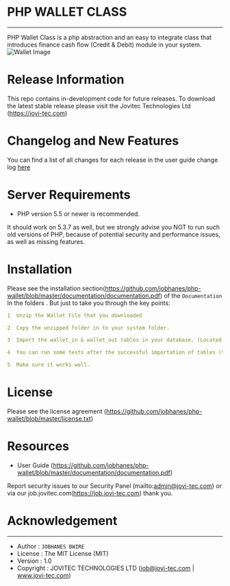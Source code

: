
# PHP WALLET CLASS
**************************
PHP Wallet Class is a php abstraction and an easy to integrate class that introduces finance cash flow (Credit & Debit) module in your system.
![Wallet Image](https://raw.githubusercontent.com/jobhanes/php-wallet/master/output/01_preview1.jpg)

# Release Information

This repo contains in-development code for future releases. To download the
latest stable release please visit the Jovitec Technologies Ltd
(https://jovi-tec.com)

# Changelog and New Features

You can find a list of all changes for each release in the user
guide change log [here](https://github.com/jobhanes/php-wallet/develop/user_guide_src/source/changelog.rst)

# Server Requirements

- PHP version 5.5 or newer is recommended.

It should work on 5.3.7 as well, but we strongly advise you NOT to run
such old versions of PHP, because of potential security and performance
issues, as well as missing features.


# Installation

Please see the installation section(https://github.com/jobhanes/php-wallet/blob/master/documentation/documentation.pdf)
of the `Documentation` In the folders . But just to take you through the key points: 

```yaml
1  Unzip the Wallet File that you downloaded 

2  Copy the unzipped folder in to your system folder.

3  Import the wallet_in & wallet_out tables in your database. (Located in /assets/) 

4  You can run some tests after the successful importation of tables (test bed folder is here /examples/)

5  Make sure it works well.
```

# License

Please see the license
agreement (https://github.com/jobhanes/php-wallet/blob/master/license.txt)


# Resources

-  User Guide (https://github.com/jobhanes/php-wallet/blob/master/documentation/documentation.pdf)

Report security issues to our Security Panel (mailto:admin@jovi-tec.com)
or via our job.jovitec.com(https://job.jovi-tec.com) thank you.

# Acknowledgement
***************

* Author     : `JOBHANES BWIRE`                     						
* License    : The MIT License (MIT)
* Version    : 1.0																	
* Copyright  : JOVITEC TECHNOLOGIES LTD (job@jovi-tec.com | www.jovi-tec.com)


